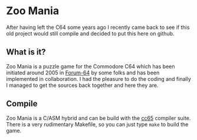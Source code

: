 # Zoo Mania

After having left the C64 some years ago I recently came back to see
if this old project would still compile and decided to put this here
on github.

## What is it?

Zoo Mania is a puzzle game for the Commodore C64 which has been
initiated around 2005 in [Forum-64](http://www.forum-64.de) by some
folks and has been implemented in collaboration. I had the pleasure to
do the coding and finally I managed to get the sources back together
and here they are.

## Compile

Zoo Mania is a C/ASM hybrid and can be build with the
[cc65](http://cc65.org) compiler suite. There is a very rudimentary
Makefile, so you can just type `make` to build the game.
